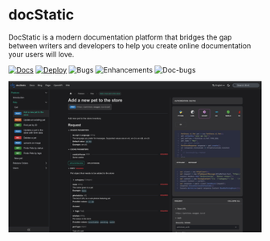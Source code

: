

# docStatic

DocStatic is a modern documentation platform that bridges the gap between writers and developers to help you create online documentation your users will love.

[![Docs](https://img.shields.io/badge/docs-readme-blue)](https://docstatic.com/)
[![Deploy](https://github.com/aowendev/docstatic/actions/workflows/deploy.yml/badge.svg)](https://github.com/aowendev/docstatic/actions/workflows/deploy.yml)
![Bugs](https://img.shields.io/github/issues/aowendev/docstatic/bug)
![Enhancements](https://img.shields.io/github/issues/aowendev/docstatic/enhancement)
![Doc-bugs](https://img.shields.io/github/issues/aowendev/docstatic/documentation)

![DocStatic Demo](/static/img/docStaticDemo.jpg)
